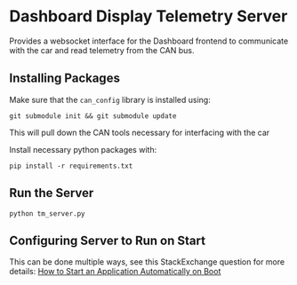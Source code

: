 # Dashboard Display Telemetry Server

Provides a websocket interface for the Dashboard frontend to communicate with the car and read telemetry from the CAN bus.

## Installing Packages

Make sure that the ```can_config``` library is installed using:

```
git submodule init && git submodule update
```

This will pull down the CAN tools necessary for interfacing with the car

Install necessary python packages with:

```
pip install -r requirements.txt
```

## Run the Server

```
python tm_server.py
```

## Configuring Server to Run on Start

This can be done multiple ways, see this StackExchange question for more details: [How to Start an Application Automatically on Boot](https://unix.stackexchange.com/questions/56957/how-to-start-an-application-automatically-on-boot)
